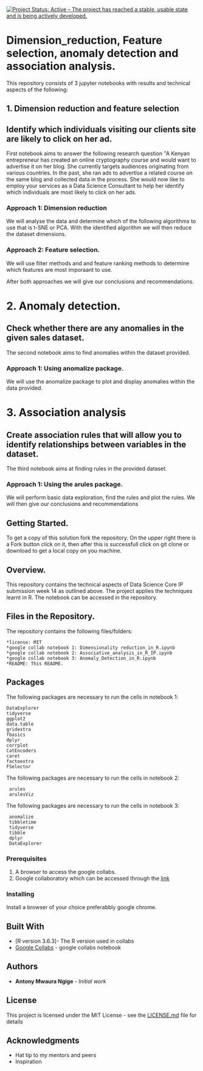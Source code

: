[![Project Status: Active – The project has reached a stable, usable state and is being actively developed.](https://www.repostatus.org/badges/latest/active.svg)](https://www.repostatus.org/#active)

# Dimension_reduction, Feature selection, anomaly detection and association analysis.
This repository consists of 3 jupyter notebooks with results and technical aspects of the following:

## 1. Dimension reduction and feature selection
## Identify which individuals visiting our clients site are likely to click on her ad.
First notebook aims to  answer the following research question "A Kenyan entrepreneur has created an online cryptography course and would want to advertise it on her blog. She currently targets audiences originating from various countries. In the past, she ran ads to advertise a related course on the same blog and collected data in the process. She would now like to employ your services as a Data Science Consultant to help her identify which individuals are most likely to click on her ads. 


### Approach 1: Dimension reduction
We will analyse the data and determine which of the following algorithms to use that is t-SNE or PCA. With the identified algorithm we will then reduce the dataset dimensions.

### Approach 2: Feature selection. 
We will use filter methods and and feature ranking methods to determine which features are most imporaant to use.

After both approaches we will give our conclusions and recommendations.

# 2. Anomaly detection.
## Check whether there are any anomalies in the given sales dataset.
The second notebook aims to find anomalies within the dataset provided.

### Approach 1: Using anomalize package.
We will use the anomalize package to plot and display anomalies within the data provided.

# 3. Association analysis
## Create association rules that will allow you to identify relationships between variables in the dataset. 
The third notebook aims at finding rules in the provided dataset.

### Approach 1: Using the arules package.
We will perform basic data exploration, find the rules and plot the rules. 
We will then give our conclusions and recommendations

## Getting Started.

To get a copy of this solution fork the repository. On the upper right there is a Fork button click on it, then after this is successfull click on git clone or download to get a local copy on you machine. 

## Overview.

This repository contains the technical aspects of Data Science Core IP submission week 14 as outlined above. The project applies the techniques learnt in R. The notebook can be accessed in the repository.

## Files in the Repository.

The repository contains the following files/folders:

    *license: MIT
    *google collab notebook 1: Dimensionality reduction_in_R.ipynb
    *google collab notebook 2: Associative_analysis_in_R_IP.ipynb
    *google collab notebook 3: Anomaly_Detection_in_R.ipynb
    *README: This README.

## Packages

The following packages are necessary to run the cells in notebook 1:

    DataExplorer
    tidyverse
    ggplot2
    data.table
    gridextra
    fbasics
    dplyr
    corrplot
    CatEncoders
    caret
    factoextra
    FSelector
 
  
  The following packages are necessary to run the cells in notebook 2:
  
     arules
     arulesViz
    
   The following packages are necessary to run the cells in notebook 3:
   
     anomalize
     tibbletime
     tidyverse
     tibble
     dplyr
     DataExplorer
    

### Prerequisites
1. A browser to access the google collabs.
2. Google collaboratory which can be accessed through the [link](https://www.google.com/url?sa=t&rct=j&q=&esrc=s&source=web&cd=&cad=rja&uact=8&ved=2ahUKEwius97P4tjpAhVwxoUKHU9jDQQQFjAAegQIBhAC&url=https%3A%2F%2Fcolab.research.google.com%2F&usg=AOvVaw3A5aPK2kLFzKOzb6sOckVw)


### Installing

Install a browser of your choice preferabbly google chrome.


## Built With

* [R version 3.6.3]- The R version used in collabs
* [Google Collabs](colab.fan/r) - google collabs notebook




## Authors

* **Antony Mwaura Ngige** - *Initial work* 


## License

This project is licensed under the MIT License - see the [LICENSE.md](LICENSE.md) file for details

## Acknowledgments

* Hat tip to my mentors and peers
* Inspiration
